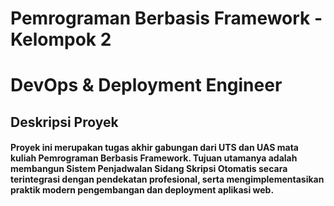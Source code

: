 # Pemrograman Berbasis Framework - Kelompok 2
# DevOps & Deployment Engineer

## Deskripsi Proyek

#### Proyek ini merupakan tugas akhir gabungan dari UTS dan UAS mata kuliah Pemrograman Berbasis Framework. Tujuan utamanya adalah membangun Sistem Penjadwalan Sidang Skripsi Otomatis secara terintegrasi dengan pendekatan profesional, serta mengimplementasikan praktik modern pengembangan dan deployment aplikasi web.
